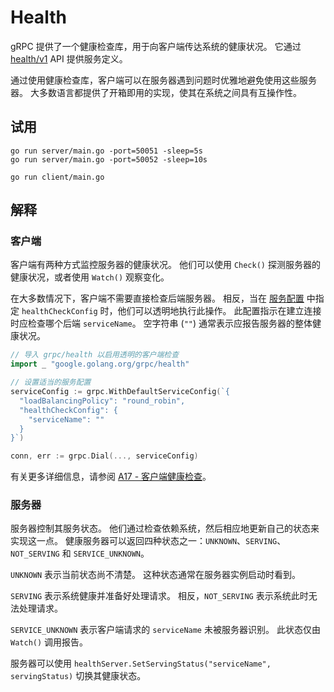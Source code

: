 # Health

gRPC 提供了一个健康检查库，用于向客户端传达系统的健康状况。
它通过 [health/v1](https://github.com/grpc/grpc-proto/blob/master/grpc/health/v1/health.proto) API 提供服务定义。

通过使用健康检查库，客户端可以在服务器遇到问题时优雅地避免使用这些服务器。
大多数语言都提供了开箱即用的实现，使其在系统之间具有互操作性。

## 试用

```
go run server/main.go -port=50051 -sleep=5s
go run server/main.go -port=50052 -sleep=10s
```

```
go run client/main.go
```

## 解释

### 客户端

客户端有两种方式监控服务器的健康状况。
他们可以使用 `Check()` 探测服务器的健康状况，或者使用 `Watch()` 观察变化。

在大多数情况下，客户端不需要直接检查后端服务器。
相反，当在 [服务配置](https://github.com/grpc/proposal/blob/master/A17-client-side-health-checking.md#service-config-changes) 中指定 `healthCheckConfig` 时，他们可以透明地执行此操作。
此配置指示在建立连接时应检查哪个后端 `serviceName`。
空字符串 (`""`) 通常表示应报告服务器的整体健康状况。

```go
// 导入 grpc/health 以启用透明的客户端检查
import _ "google.golang.org/grpc/health"

// 设置适当的服务配置
serviceConfig := grpc.WithDefaultServiceConfig(`{
  "loadBalancingPolicy": "round_robin",
  "healthCheckConfig": {
    "serviceName": ""
  }
}`)

conn, err := grpc.Dial(..., serviceConfig)
```

有关更多详细信息，请参阅 [A17 - 客户端健康检查](https://github.com/grpc/proposal/blob/master/A17-client-side-health-checking.md)。

### 服务器

服务器控制其服务状态。
他们通过检查依赖系统，然后相应地更新自己的状态来实现这一点。
健康服务器可以返回四种状态之一：`UNKNOWN`、`SERVING`、`NOT_SERVING` 和 `SERVICE_UNKNOWN`。

`UNKNOWN` 表示当前状态尚不清楚。
这种状态通常在服务器实例启动时看到。

`SERVING` 表示系统健康并准备好处理请求。
相反，`NOT_SERVING` 表示系统此时无法处理请求。

`SERVICE_UNKNOWN` 表示客户端请求的 `serviceName` 未被服务器识别。
此状态仅由 `Watch()` 调用报告。

服务器可以使用 `healthServer.SetServingStatus("serviceName", servingStatus)` 切换其健康状态。

